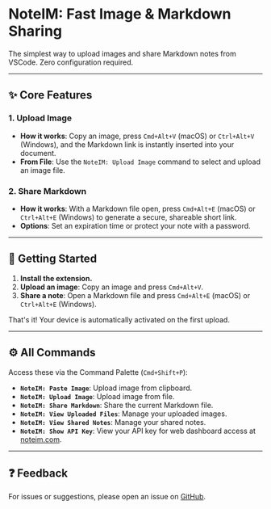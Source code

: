 # NoteIM: Fast Image & Markdown Sharing


The simplest way to upload images and share Markdown notes from VSCode. Zero configuration required.

---

## ✨ Core Features

### 1. Upload Image

- **How it works**: Copy an image, press `Cmd+Alt+V` (macOS) or `Ctrl+Alt+V` (Windows), and the Markdown link is instantly inserted into your document.
- **From File**: Use the `NoteIM: Upload Image` command to select and upload an image file.

### 2. Share Markdown

- **How it works**: With a Markdown file open, press `Cmd+Alt+E` (macOS) or `Ctrl+Alt+E` (Windows) to generate a secure, shareable short link.
- **Options**: Set an expiration time or protect your note with a password.

---

## 🚀 Getting Started

1. **Install the extension.**
2. **Upload an image**: Copy an image and press `Cmd+Alt+V`.
3. **Share a note**: Open a Markdown file and press `Cmd+Alt+E` (macOS) or `Ctrl+Alt+E` (Windows).

That's it! Your device is automatically activated on the first upload.

---

## ⚙️ All Commands

Access these via the Command Palette (`Cmd+Shift+P`):

- **`NoteIM: Paste Image`**: Upload image from clipboard.
- **`NoteIM: Upload Image`**: Upload image from file.
- **`NoteIM: Share Markdown`**: Share the current Markdown file.
- **`NoteIM: View Uploaded Files`**: Manage your uploaded images.
- **`NoteIM: View Shared Notes`**: Manage your shared notes.
- **`NoteIM: Show API Key`**: View your API key for web dashboard access at [noteim.com](https://www.noteim.com).

---

## ❓ Feedback

For issues or suggestions, please open an issue on [GitHub](https://github.com/note-im/noteim-vscode/issues).
